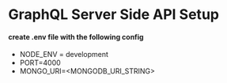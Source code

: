 # GraphQL Server Side API Setup

#### create .env file with the following config

- NODE_ENV = development
- PORT=4000
- MONGO_URI=<MONGODB_URI_STRING>